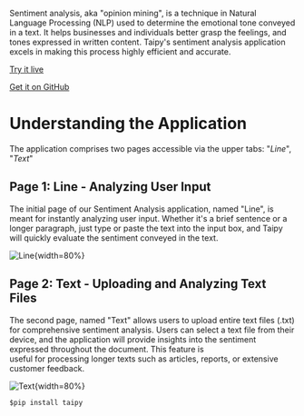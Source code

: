 Sentiment analysis, aka "opinion mining", is a technique in Natural Language Processing (NLP) 
used to determine the emotional tone conveyed in a text.
It helps businesses and individuals better grasp the feelings, 
and tones expressed in written content. Taipy's sentiment analysis 
application excels in making this process highly efficient and accurate.


[Try it live](https://sentiment-analysis.taipy.cloud/line) 

[Get it on GitHub](https://github.com/Avaiga/demo-sentiment-analysis)

# Understanding the Application
The application comprises two pages accessible via the upper tabs: "_Line_", "_Text_"

## Page 1: Line - Analyzing User Input
The initial page of our Sentiment Analysis application, named "Line", 
is meant for instantly analyzing user input. Whether it's a 
brief sentence or a longer paragraph, just type or paste the 
text into the input box, and Taipy will quickly evaluate the 
sentiment conveyed in the text. 


![Line](images/sentiment-analysis-line.png){width=80%}

## Page 2: Text - Uploading and Analyzing Text Files
The second page, named "Text" allows users to upload 
entire text files (.txt) for comprehensive sentiment 
analysis. Users can select a text file from their device, 
and the application will provide insights into the sentiment 
expressed throughout the document. This feature is  
useful for processing longer texts such as articles, reports,
or extensive customer feedback.


![Text](images/sentiment-analysis-text.png){width=80%}

```$pip install taipy```
